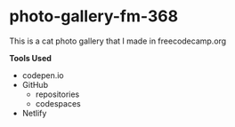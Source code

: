 # photo-gallery-fm-368
This is a cat photo gallery that I made in freecodecamp.org

**Tools Used**
* codepen.io
* GitHub
    * repositories
    * codespaces
* Netlify